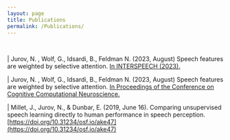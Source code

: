 ```yaml
---
layout: page
title: Publications
permalink: /Publications/
---
```


<br>

| Jurov, N. , Wolf, G., Idsardi, B., Feldman N.  (2023, August) Speech features are weighted by selective attention. [In INTERSPEECH (2023).](https://drive.google.com/file/d/1bFfJzToKsJ9cAh0uCKf0T_amGsfIFQMo/view?usp=sharing)

| Jurov, N. , Wolf, G., Idsardi, B., Feldman N. (2023, August) Speech features are weighted by selective attention. [In Proceedings of the Conference on Cognitive Computational Neuroscience.](https://drive.google.com/file/d/1C1bBbDl8uKUrIvTIpKp5eJZa-OSY-mHh/view?usp=sharing)

| Millet, J., Jurov, N., & Dunbar, E. (2019, June 16). Comparing unsupervised speech learning directly to human performance in speech perception. [https://doi.org/10.31234/osf.io/ake47](https://doi.org/10.31234/osf.io/ake47)